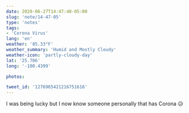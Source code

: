 ```yaml
---
date: 2020-06-27T14:47:40-05:00
slug: 'note/14-47-05'
type: 'notes'
tags:
- 'Corona Virus'
lang: 'en'
weather: '85.33°F'
weather_summary: 'Humid and Mostly Cloudy'
weather-icon: 'partly-cloudy-day'
lat: '25.786'
long: '-100.4399'

photos:

tweet_id: '1276965421216751616'
---
```

I was being lucky but I now know someone personally that has Corona 😥 